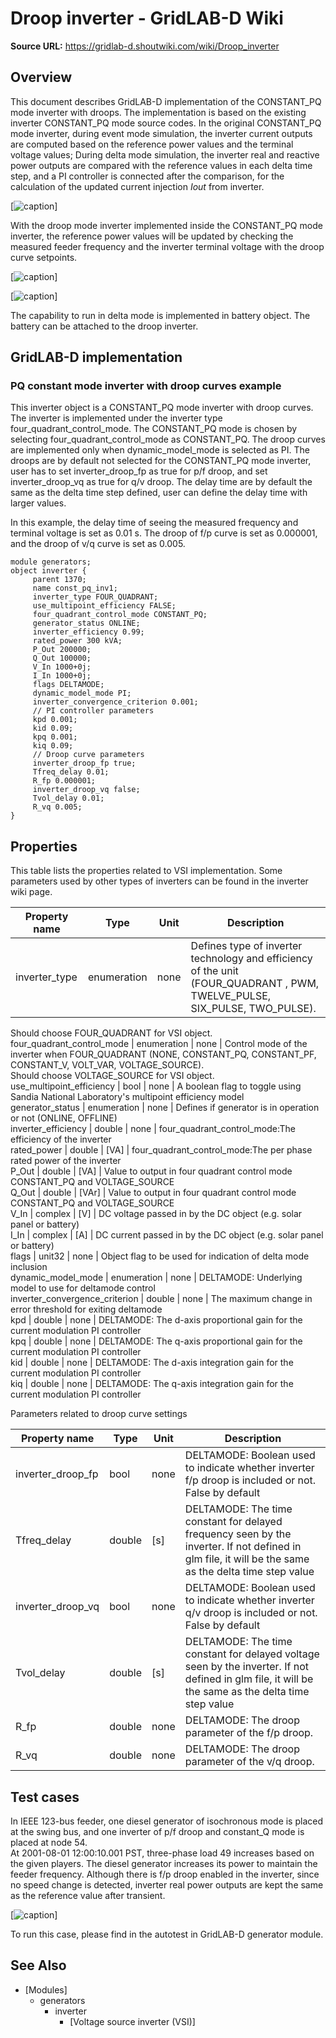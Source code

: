 # Droop inverter - GridLAB-D Wiki

**Source URL:** https://gridlab-d.shoutwiki.com/wiki/Droop_inverter

## Overview

This document describes GridLAB-D implementation of the CONSTANT_PQ mode inverter with droops. The implementation is based on the existing inverter CONSTANT_PQ mode source codes. In the original CONSTANT_PQ mode inverter, during event mode simulation, the inverter current outputs are computed based on the reference power values and the terminal voltage values; During delta mode simulation, the inverter real and reactive power outputs are compared with the reference values in each delta time step, and a PI controller is connected after the comparison, for the calculation of the updated current injection _Iout_ from inverter. 

[![caption](//images.shoutwiki.com/gridlab-d/thumb/b/bc/Inverter_PI_control_original.png/300px-Inverter_PI_control_original.png)]

  
With the droop mode inverter implemented inside the CONSTANT_PQ mode inverter, the reference power values will be updated by checking the measured feeder frequency and the inverter terminal voltage with the droop curve setpoints. 

[![caption](//images.shoutwiki.com/gridlab-d/thumb/a/a9/Inverter_p_f_droop.png/700px-Inverter_p_f_droop.png)]

[![caption](//images.shoutwiki.com/gridlab-d/thumb/8/8b/Inverter_q_v_droop.png/700px-Inverter_q_v_droop.png)]

  
The capability to run in delta mode is implemented in battery object. The battery can be attached to the droop inverter. 

## GridLAB-D implementation

### PQ constant mode inverter with droop curves example

This inverter object is a CONSTANT_PQ mode inverter with droop curves. The inverter is implemented under the inverter type four_quadrant_control_mode. The CONSTANT_PQ mode is chosen by selecting four_quadrant_control_mode as CONSTANT_PQ. The droop curves are implemented only when dynamic_model_mode is selected as PI. The droops are by default not selected for the CONSTANT_PQ mode inverter, user has to set inverter_droop_fp as true for p/f droop, and set inverter_droop_vq as true for q/v droop. The delay time are by default the same as the delta time step defined, user can define the delay time with larger values.   
  
In this example, the delay time of seeing the measured frequency and terminal voltage is set as 0.01 s. The droop of f/p curve is set as 0.000001, and the droop of v/q curve is set as 0.005. 
    
    
    module generators;
    object inverter {
         parent 1370;
         name const_pq_inv1;
         inverter_type FOUR_QUADRANT;
         use_multipoint_efficiency FALSE;
         four_quadrant_control_mode CONSTANT_PQ;
         generator_status ONLINE;
         inverter_efficiency 0.99;
         rated_power 300 kVA;
         P_Out 200000;
         Q_Out 100000;
         V_In 1000+0j;
         I_In 1000+0j;
         flags DELTAMODE;
         dynamic_model_mode PI; 
         inverter_convergence_criterion 0.001;
         // PI controller parameters
         kpd 0.001;
         kid 0.09;
         kpq 0.001;
         kiq 0.09;
         // Droop curve parameters
         inverter_droop_fp true;
         Tfreq_delay 0.01;
         R_fp 0.000001;
         inverter_droop_vq false;
         Tvol_delay 0.01;
         R_vq 0.005;
    }
    

## Properties

This table lists the properties related to VSI implementation. Some parameters used by other types of inverters can be found in the inverter wiki page. 

Property name | Type | Unit | Description   
---|---|---|---  
inverter_type | enumeration | none | Defines type of inverter technology and efficiency of the unit (FOUR_QUADRANT , PWM, TWELVE_PULSE, SIX_PULSE, TWO_PULSE).   
Should choose FOUR_QUADRANT for VSI object.   
four_quadrant_control_mode | enumeration | none | Control mode of the inverter when FOUR_QUADRANT (NONE, CONSTANT_PQ, CONSTANT_PF, CONSTANT_V, VOLT_VAR, VOLTAGE_SOURCE).  
Should choose VOLTAGE_SOURCE for VSI object.   
use_multipoint_efficiency | bool | none | A boolean flag to toggle using Sandia National Laboratory's multipoint efficiency model   
generator_status | enumeration | none | Defines if generator is in operation or not (ONLINE, OFFLINE)   
inverter_efficiency | double | none | four_quadrant_control_mode:The efficiency of the inverter  
rated_power | double | [VA] | four_quadrant_control_mode:The per phase rated power of the inverter  
P_Out | double | [VA] | Value to output in four quadrant control mode CONSTANT_PQ and VOLTAGE_SOURCE  
Q_Out | double | [VAr] | Value to output in four quadrant control mode CONSTANT_PQ and VOLTAGE_SOURCE  
V_In | complex | [V] | DC voltage passed in by the DC object (e.g. solar panel or battery)   
I_In | complex | [A] | DC current passed in by the DC object (e.g. solar panel or battery)   
flags | unit32 | none | Object flag to be used for indication of delta mode inclusion   
dynamic_model_mode | enumeration | none | DELTAMODE: Underlying model to use for deltamode control   
inverter_convergence_criterion | double | none | The maximum change in error threshold for exiting deltamode   
kpd | double | none | DELTAMODE: The d-axis proportional gain for the current modulation PI controller   
kpq | double | none | DELTAMODE: The q-axis proportional gain for the current modulation PI controller   
kid | double | none | DELTAMODE: The d-axis integration gain for the current modulation PI controller   
kiq | double | none | DELTAMODE: The q-axis integration gain for the current modulation PI controller   

Parameters related to droop curve settings   

Property name | Type | Unit | Description   
---|---|---|---  
inverter_droop_fp | bool | none | DELTAMODE: Boolean used to indicate whether inverter f/p droop is included or not. False by default   
Tfreq_delay | double | [s] | DELTAMODE: The time constant for delayed frequency seen by the inverter. If not defined in glm file, it will be the same as the delta time step value   
inverter_droop_vq | bool | none | DELTAMODE: Boolean used to indicate whether inverter q/v droop is included or not. False by default   
Tvol_delay | double | [s] | DELTAMODE: The time constant for delayed voltage seen by the inverter. If not defined in glm file, it will be the same as the delta time step value   
R_fp | double | none | DELTAMODE: The droop parameter of the f/p droop.   
R_vq | double | none | DELTAMODE: The droop parameter of the v/q droop.   
  
  


## Test cases

In IEEE 123-bus feeder, one diesel generator of isochronous mode is placed at the swing bus, and one inverter of p/f droop and constant_Q mode is placed at node 54.   
At 2001-08-01 12:00:10.001 PST, three-phase load 49 increases based on the given players. The diesel generator increases its power to maintain the feeder frequency. Although there is f/p droop enabled in the inverter, since no speed change is detected, inverter real power outputs are kept the same as the reference value after transient.   


[![caption](//images.shoutwiki.com/gridlab-d/thumb/8/8c/InverterDroop.png/700px-InverterDroop.png)]

To run this case, please find in the autotest in GridLAB-D generator module. 

## See Also

  * [Modules]
    * generators
      * inverter
        * [Voltage source inverter (VSI)]

